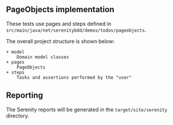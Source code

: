 ## PageObjects implementation

These tests use pages and steps defined in `src/main/java/net/serenitybdd/demos/todos/pageobjects`.

The overall project structure is shown below:
````
+ model
    Domain model classes
+ pages
    PageObjects
+ steps
    Tasks and assertions performed by the "user"
````

## Reporting

The Serenity reports will be generated in the `target/site/serenity` directory.
